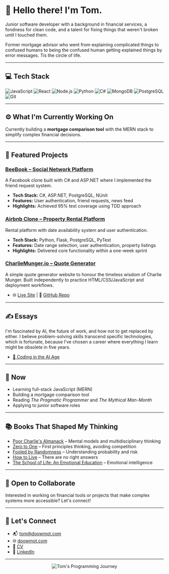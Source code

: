 # 👋 Hello there! I'm Tom.

Junior software developer with a background in financial services, a fondness for clean code, and a talent for fixing things that weren't broken until I touched them.

Former mortgage advisor who went from explaining complicated things to confused humans to being the confused human getting explained things by error messages. Tis the circle of life.

---

## 💻 Tech Stack

![JavaScript](https://img.shields.io/badge/-JavaScript-F7DF1E?style=flat-square&logo=javascript&logoColor=black)
![React](https://img.shields.io/badge/-React-61DAFB?style=flat-square&logo=react&logoColor=black)
![Node.js](https://img.shields.io/badge/-Node.js-339933?style=flat-square&logo=nodedotjs&logoColor=white)
![Python](https://img.shields.io/badge/-Python-3776AB?style=flat-square&logo=python&logoColor=white)
![C#](https://img.shields.io/badge/-C%23-239120?style=flat-square&logo=csharp&logoColor=white)
![MongoDB](https://img.shields.io/badge/-MongoDB-47A248?style=flat-square&logo=mongodb&logoColor=white)
![PostgreSQL](https://img.shields.io/badge/-PostgreSQL-336791?style=flat-square&logo=postgresql&logoColor=white)
![Git](https://img.shields.io/badge/-Git-F05032?style=flat-square&logo=git&logoColor=white)

---

## ⚙️ What I'm Currently Working On

Currently building a **mortgage comparison tool** with the MERN stack to simplify complex financial decisions.

---

## 🚀 Featured Projects

### [BeeBook – Social Network Platform](https://github.com/doowmot/beebook)
A Facebook clone built with C# and ASP.NET where I implemented the friend request system.
- **Tech Stack:** C#, ASP.NET, PostgreSQL, NUnit
- **Features:** User authentication, friend requests, news feed
- **Highlights:** Achieved 95% test coverage using TDD approach

### [Airbnb Clone – Property Rental Platform](https://github.com/doowmot/airbnb-clone)
Rental platform with date availability system and user authentication.
- **Tech Stack:** Python, Flask, PostgreSQL, PyTest
- **Features:** Date range selection, user authentication, property listings
- **Highlights:** Delivered core functionality within a one-week sprint

### [CharlieMunger.io – Quote Generator](https://www.charliemunger.io)
A simple quote generator website to honour the timeless wisdom of Charlie Munger. Built independently to practice HTML/CSS/JavaScript and deployment workflows.  
- 🌐 [Live Site](https://www.charliemunger.io) |  📂 [GitHub Repo](https://github.com/doowmot/charlie-munger-quote-generator)

---

## ✍️ Essays

I'm fascinated by AI, the future of work, and how not to get replaced by either. I believe problem-solving skills transcend specific technologies, which is fortunate, because I’ve chosen a career where everything I learn might be obsolete in five years.
- [📘 Coding in the AI Age](https://doowmot.com/ai)  

---

## 📆 Now

- Learning full-stack JavaScript (MERN)
- Building a mortgage comparison tool
- Reading *The Pragmatic Programmer* and *The Mythical Man-Month*
- Applying to junior software roles

---

## 📚 Books That Shaped My Thinking

- [Poor Charlie's Almanack](https://www.google.com/search?q=poor+charlie%27s+almanack+book) – Mental models and multidisciplinary thinking
- [Zero to One](https://www.google.com/search?q=zero+to+one+peter+thiel+book) – First principles thinking, avoiding competition
- [Fooled by Randomness](https://www.google.com/search?q=fooled+by+randomness+nassim+taleb+book) – Understanding probability and risk
- [How to Live](https://www.google.com/search?q=how+to+live+derek+sivers+book) – There are no right answers
- [The School of Life: An Emotional Education](https://www.google.com/search?q=the+school+of+life+an+emotional+education+book) – Emotional intelligence

---

## 🤝 Open to Collaborate

Interested in working on financial tools or projects that make complex systems more accessible? Let's connect!

---

## 🛜 Let's Connect

- 📬 tom@doowmot.com
- 🌐 [doowmot.com](https://www.doowmot.com)
- 📄 [CV](https://doowmot.com/cv.pdf)  
- 📎 [LinkedIn](https://www.linkedin.com/in/doowmot)

---

<p align="center">
  <img src="https://pbs.twimg.com/media/BoUn8iUIgAAq-CU.png" alt="Tom's Programming Journey"/>
</p>
